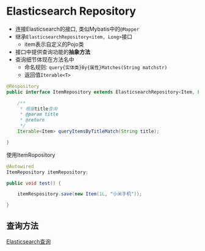 # Elasticsearch Repository

- 连接Elasticsearch的接口, 类似Mybatis中的`@Mapper`
- 继承`ElasticsearchRepository<item, Long>`接口
  - item表示自定义的Pojo类
- 接口中提供查询功能的**抽象方法**
- 查询细节体现在方法名中
  - 命名规则: `query{实体类}By{属性}Matches(String matchstr)`
  - 返回值`Iterable<T>`

```java
@Respository
public interface ItemRepository extends ElasticsearchRepository<Item, Long> {

    /**
     * 根据title查询
     * @param title
     * @return
     */
    Iterable<Item> queryItemsByTitleMatch(String title);

}
```

使用ItemRopository

```java
@Autowired
ItemRepository itemRepository;

public void test() {

    itemRespository.save(new Item(1L, "小米手机"));

}
```

## 查询方法

[Elasticsearch查询](springdata-elasticsearch-query.md)


